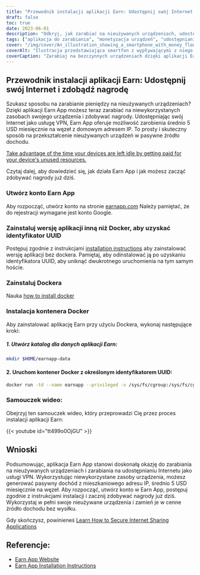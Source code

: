 ```yaml
---
title: "Przewodnik instalacji aplikacji Earn: Udostępnij swój Internet i zdobądź nagrodę"
draft: false
toc: true
date: 2023-06-01
description: "Odkryj, jak zarabiać na nieużywanych urządzeniach, udostępniając internet i zdobywając nagrody dzięki aplikacji Earn."
tags: ["aplikacja do zarabiania", "monetyzacja urządzeń", "udostępnianie internetu", "zdobywanie nagród", "dochód pasywny", "zasoby urządzenia", "Usługa VPN", "mieszkaniowy adres IP", "bezczynne urządzenia", "zarabiać pieniądze", "udostępnianie internetu", "zarabianie na instalacji aplikacji", "instalacja docker", "kontener docker", "samouczek dotyczący aplikacji do zarabiania", "strona internetowa aplikacji do zarabiania", "instrukcje instalacji", "zarabianie na koncie aplikacji", "Wersja bez stacji dokującej", "UUID", "zainstalować docker", "instalacja kontenera docker", "samouczek wideo", "zarabianie na referencjach aplikacji", "link do strony internetowej aplikacji", "Instrukcje instalacji aplikacji do zarabiania"]
cover: "/img/cover/An_illustration_showing_a_smartphone_with_money_flowing_out.png"
coverAlt: "Ilustracja przedstawiająca smartfon z wypływającymi z niego pieniędzmi, reprezentująca koncepcję zdobywania nagród poprzez udostępnianie zasobów internetowych za pośrednictwem aplikacji Earn."
coverCaption: "Zarabiaj na bezczynnych urządzeniach dzięki aplikacji Earn"
---
```


## Przewodnik instalacji aplikacji Earn: Udostępnij swój Internet i zdobądź nagrodę

Szukasz sposobu na zarabianie pieniędzy na nieużywanych urządzeniach? Dzięki aplikacji Earn App możesz teraz zarabiać na niewykorzystanych zasobach swojego urządzenia i zdobywać nagrody. Udostępniając swój Internet jako usługę VPN, Earn App oferuje możliwość zarobienia średnio 5 USD miesięcznie na węzeł z domowym adresem IP. To prosty i skuteczny sposób na przekształcenie nieużywanych urządzeń w pasywne źródło dochodu.

[Take advantage of the time your devices are left idle by getting paid for your device's unused resources.](https://earnapp.com/i/c1dllee)

Czytaj dalej, aby dowiedzieć się, jak działa Earn App i jak możesz zacząć zdobywać nagrody już dziś.

### Utwórz konto Earn App
Aby rozpocząć, utwórz konto na stronie [earnapp.com](https://earnapp.com/i/c1dllee) Należy pamiętać, że do rejestracji wymagane jest konto Google.

### Zainstaluj wersję aplikacji inną niż Docker, aby uzyskać identyfikator UUID
Postępuj zgodnie z instrukcjami [installation instructions](https://help.earnapp.com/hc/en-us/articles/10261224561553-Installation-instructions) aby zainstalować wersję aplikacji bez dockera. Pamiętaj, aby odinstalować ją po uzyskaniu identyfikatora UUID, aby uniknąć dwukrotnego uruchomienia na tym samym hoście.

### Zainstaluj Dockera

Nauka [how to install docker](https://simeononsecurity.ch/other/creating-profitable-low-powered-crypto-miners/#installing-docker)

### Instalacja kontenera Docker
Aby zainstalować aplikację Earn przy użyciu Dockera, wykonaj następujące kroki:

##### 1. Utwórz katalog dla danych aplikacji Earn:

```bash
mkdir $HOME/earnapp-data
```

#### 2. Uruchom kontener Docker z określonym identyfikatorem UUID:

```bash
docker run -td --name earnapp --privileged -v /sys/fs/cgroup:/sys/fs/cgroup:ro -v $HOME/earnapp-data:/etc/earnapp -e "EARNAPP_UUID"="" -e 'PUID'='99' -e 'PGID'='100' --name earnapp fazalfarhan01/earnapp:lite
```

### Samouczek wideo:
Obejrzyj ten samouczek wideo, który przeprowadzi Cię przez proces instalacji aplikacji Earn:

{{< youtube id="tt499o0OjGU" >}}


## Wnioski

Podsumowując, aplikacja Earn App stanowi doskonałą okazję do zarabiania na nieużywanych urządzeniach i zarabiania na udostępnianiu Internetu jako usługi VPN. Wykorzystując niewykorzystane zasoby urządzenia, możesz generować pasywny dochód z mieszkaniowego adresu IP, średnio 5 USD miesięcznie na węzeł. Aby rozpocząć, utwórz konto w Earn App, postępuj zgodnie z instrukcjami instalacji i zacznij zdobywać nagrody już dziś. Wykorzystaj w pełni swoje nieużywane urządzenia i zamień je w cenne źródło dochodu bez wysiłku.

Gdy skończysz, powinieneś [Learn How to Secure Internet Sharing Applications](https://simeononsecurity.ch/other/how-to-secure-internet-sharing-applications/)

## Referencje:

- [Earn App Website](https://earnapp.com)
- [Earn App Installation Instructions](https://help.earnapp.com)